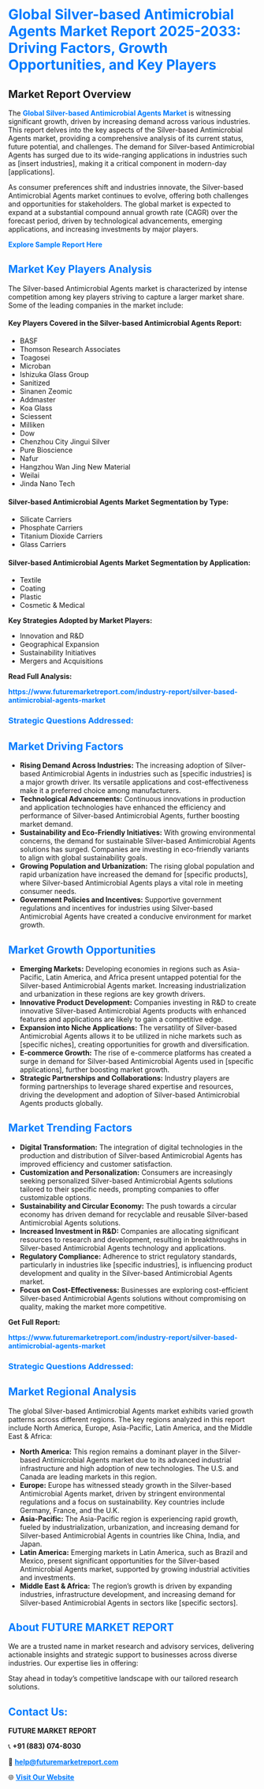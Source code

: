 <h1 style="color: #007BFF;">Global Silver-based Antimicrobial Agents Market Report 2025-2033: Driving Factors, Growth Opportunities, and Key Players</h1>

<section id="overview">
<h2>Market Report Overview</h2>
<p>The <a href="https://www.futuremarketreport.com/industry-report/silver-based-antimicrobial-agents-market" style="color: #007BFF; text-decoration: none;"><strong>Global Silver-based Antimicrobial Agents Market</strong></a> is witnessing significant growth, driven by increasing demand across various industries. This report delves into the key aspects of the Silver-based Antimicrobial Agents market, providing a comprehensive analysis of its current status, future potential, and challenges. The demand for Silver-based Antimicrobial Agents has surged due to its wide-ranging applications in industries such as [insert industries], making it a critical component in modern-day [applications].</p>
<p>As consumer preferences shift and industries innovate, the Silver-based Antimicrobial Agents market continues to evolve, offering both challenges and opportunities for stakeholders. The global market is expected to expand at a substantial compound annual growth rate (CAGR) over the forecast period, driven by technological advancements, emerging applications, and increasing investments by major players.</p>
</section>

<section id="overview">
<p><a href="https://www.futuremarketreport.com/request-sample/reportId=83297" style="color: #007BFF; text-decoration: none;"><strong>Explore Sample Report Here</strong></a></p>
</section>

<section id="key-players">
<h2 style="color: #007BFF;">Market Key Players Analysis</h2>
<p>The Silver-based Antimicrobial Agents market is characterized by intense competition among key players striving to capture a larger market share. Some of the leading companies in the market include:</p>
<h4>Key Players Covered in the Silver-based Antimicrobial Agents Report:</h4>
<ul><li>BASF</li><li>Thomson Research Associates</li><li>Toagosei</li><li>Microban</li><li>Ishizuka Glass Group</li><li>Sanitized</li><li>Sinanen Zeomic</li><li>Addmaster</li><li>Koa Glass</li><li>Sciessent</li><li>Milliken</li><li>Dow</li><li>Chenzhou City Jingui Silver</li><li>Pure Bioscience</li><li>Nafur</li><li>Hangzhou Wan Jing New Material</li><li>Weilai</li><li>Jinda Nano Tech</li></ul>
<h4>Silver-based Antimicrobial Agents Market Segmentation by Type:</h4>
<ul><li>Silicate Carriers</li><li>Phosphate Carriers</li><li>Titanium Dioxide Carriers</li><li>Glass Carriers</li></ul>

<h4>Silver-based Antimicrobial Agents Market Segmentation by Application:</h4>
<ul><li>Textile</li><li>Coating</li><li>Plastic</li><li>Cosmetic &amp; Medical</li></ul>
<p><strong>Key Strategies Adopted by Market Players:</strong></p>
<ul>
<li>Innovation and R&D</li>
<li>Geographical Expansion</li>
<li>Sustainability Initiatives</li>
<li>Mergers and Acquisitions</li>
</ul>
</section>

<section>
<p><strong>Read Full Analysis: </strong></p><a href="https://www.futuremarketreport.com/industry-report/silver-based-antimicrobial-agents-market" style="color: #007BFF; text-decoration: none;"><strong>https://www.futuremarketreport.com/industry-report/silver-based-antimicrobial-agents-market</strong></a>
<h3 style="color: #007BFF;">Strategic Questions Addressed:</h3>
</section>

<section id="driving-factors">
<h2 style="color: #007BFF;">Market Driving Factors</h2>
<ul>
<li><strong>Rising Demand Across Industries:</strong> The increasing adoption of Silver-based Antimicrobial Agents in industries such as [specific industries] is a major growth driver. Its versatile applications and cost-effectiveness make it a preferred choice among manufacturers.</li>
<li><strong>Technological Advancements:</strong> Continuous innovations in production and application technologies have enhanced the efficiency and performance of Silver-based Antimicrobial Agents, further boosting market demand.</li>
<li><strong>Sustainability and Eco-Friendly Initiatives:</strong> With growing environmental concerns, the demand for sustainable Silver-based Antimicrobial Agents solutions has surged. Companies are investing in eco-friendly variants to align with global sustainability goals.</li>
<li><strong>Growing Population and Urbanization:</strong> The rising global population and rapid urbanization have increased the demand for [specific products], where Silver-based Antimicrobial Agents plays a vital role in meeting consumer needs.</li>
<li><strong>Government Policies and Incentives:</strong> Supportive government regulations and incentives for industries using Silver-based Antimicrobial Agents have created a conducive environment for market growth.</li>
</ul>
</section>

<section id="growth-opportunities">
<h2 style="color: #007BFF;">Market Growth Opportunities</h2>
<ul>
<li><strong>Emerging Markets:</strong> Developing economies in regions such as Asia-Pacific, Latin America, and Africa present untapped potential for the Silver-based Antimicrobial Agents market. Increasing industrialization and urbanization in these regions are key growth drivers.</li>
<li><strong>Innovative Product Development:</strong> Companies investing in R&D to create innovative Silver-based Antimicrobial Agents products with enhanced features and applications are likely to gain a competitive edge.</li>
<li><strong>Expansion into Niche Applications:</strong> The versatility of Silver-based Antimicrobial Agents allows it to be utilized in niche markets such as [specific niches], creating opportunities for growth and diversification.</li>
<li><strong>E-commerce Growth:</strong> The rise of e-commerce platforms has created a surge in demand for Silver-based Antimicrobial Agents used in [specific applications], further boosting market growth.</li>
<li><strong>Strategic Partnerships and Collaborations:</strong> Industry players are forming partnerships to leverage shared expertise and resources, driving the development and adoption of Silver-based Antimicrobial Agents products globally.</li>
</ul>
</section>

<section id="trending-factors">
<h2 style="color: #007BFF;">Market Trending Factors</h2>
<ul>
<li><strong>Digital Transformation:</strong> The integration of digital technologies in the production and distribution of Silver-based Antimicrobial Agents has improved efficiency and customer satisfaction.</li>
<li><strong>Customization and Personalization:</strong> Consumers are increasingly seeking personalized Silver-based Antimicrobial Agents solutions tailored to their specific needs, prompting companies to offer customizable options.</li>
<li><strong>Sustainability and Circular Economy:</strong> The push towards a circular economy has driven demand for recyclable and reusable Silver-based Antimicrobial Agents solutions.</li>
<li><strong>Increased Investment in R&D:</strong> Companies are allocating significant resources to research and development, resulting in breakthroughs in Silver-based Antimicrobial Agents technology and applications.</li>
<li><strong>Regulatory Compliance:</strong> Adherence to strict regulatory standards, particularly in industries like [specific industries], is influencing product development and quality in the Silver-based Antimicrobial Agents market.</li>
<li><strong>Focus on Cost-Effectiveness:</strong> Businesses are exploring cost-efficient Silver-based Antimicrobial Agents solutions without compromising on quality, making the market more competitive.</li>
</ul>
</section>

<section>
<p><strong>Get Full Report: </strong></p><a href="https://www.futuremarketreport.com/industry-report/silver-based-antimicrobial-agents-market" style="color: #007BFF; text-decoration: none;"><strong>https://www.futuremarketreport.com/industry-report/silver-based-antimicrobial-agents-market</strong></a>
<h3 style="color: #007BFF;">Strategic Questions Addressed:</h3>
</section>


<section id="regional-analysis">
<h2 style="color: #007BFF;">Market Regional Analysis</h2>
<p>The global Silver-based Antimicrobial Agents market exhibits varied growth patterns across different regions. The key regions analyzed in this report include North America, Europe, Asia-Pacific, Latin America, and the Middle East & Africa:</p>
<ul>
<li><strong>North America:</strong> This region remains a dominant player in the Silver-based Antimicrobial Agents market due to its advanced industrial infrastructure and high adoption of new technologies. The U.S. and Canada are leading markets in this region.</li>
<li><strong>Europe:</strong> Europe has witnessed steady growth in the Silver-based Antimicrobial Agents market, driven by stringent environmental regulations and a focus on sustainability. Key countries include Germany, France, and the U.K.</li>
<li><strong>Asia-Pacific:</strong> The Asia-Pacific region is experiencing rapid growth, fueled by industrialization, urbanization, and increasing demand for Silver-based Antimicrobial Agents in countries like China, India, and Japan.</li>
<li><strong>Latin America:</strong> Emerging markets in Latin America, such as Brazil and Mexico, present significant opportunities for the Silver-based Antimicrobial Agents market, supported by growing industrial activities and investments.</li>
<li><strong>Middle East & Africa:</strong> The region’s growth is driven by expanding industries, infrastructure development, and increasing demand for Silver-based Antimicrobial Agents in sectors like [specific sectors].</li>
</ul>
</section>

<footer>
<h2 style="color: #007BFF;">About FUTURE MARKET REPORT</h2>
<p>We are a trusted name in market research and advisory services, delivering actionable insights and strategic support to businesses across diverse industries. Our expertise lies in offering:</p>

<p>Stay ahead in today’s competitive landscape with our tailored research solutions.</p>

<h2 style="color: #007BFF;">Contact Us:</h2>
<p><strong>FUTURE MARKET REPORT</strong></p>
<p>📞 <strong>+91 (883) 074-8030</strong></p>
<p>📧 <strong><a href="mailto:help@futuremarketreport.com" style="color: #007BFF;">help@futuremarketreport.com</a></strong></p>
<p>🌐 <strong><a href="https://www.futuremarketreport.com/" style="color: #007BFF;">Visit Our Website</a></strong></p>
</footer>